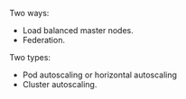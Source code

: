 Two ways:

*   Load balanced master nodes.
*   Federation.

Two types:

*   Pod autoscaling or horizontal autoscaling
*   Cluster autoscaling.